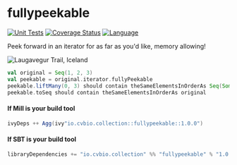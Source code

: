 # fullypeekable

[![Unit Tests](https://github.com/clintval/fullypeekable/actions/workflows/unit-tests.yml/badge.svg)](https://github.com/clintval/fullypeekable/actions/workflows/unit-tests.yml)
[![Coverage Status](https://codecov.io/gh/clintval/fullypeekable/branch/main/graph/badge.svg)](https://codecov.io/gh/clintval/fullypeekable)
[![Language](https://img.shields.io/badge/language-scala-c22d40.svg)](https://www.scala-lang.org/)

Peek forward in an iterator for as far as you'd like, memory allowing!

![Laugavegur Trail, Iceland](.github/img/cover.jpg)

```scala
val original = Seq(1, 2, 3)
val peekable = original.iterator.fullyPeekable
peekable.liftMany(0, 3) should contain theSameElementsInOrderAs Seq(Some(1), Some(2), Some(3), None)
peekable.toSeq should contain theSameElementsInOrderAs original
```

#### If Mill is your build tool

```scala
ivyDeps ++ Agg(ivy"io.cvbio.collection::fullypeekable::1.0.0")
```

#### If SBT is your build tool

```scala
libraryDependencies += "io.cvbio.collection" %% "fullypeekable" % "1.0.0"
```
